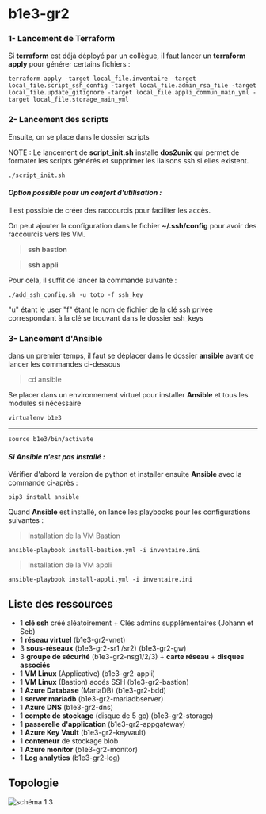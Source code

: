# b1e3-gr2

### 1- Lancement de Terraform

Si **terraform** est déjà déployé par un collègue, il faut lancer un **terraform apply** pour générer certains fichiers :

    terraform apply -target local_file.inventaire -target local_file.script_ssh_config -target local_file.admin_rsa_file -target local_file.update_gitignore -target local_file.appli_commun_main_yml -target local_file.storage_main_yml

### 2- Lancement des scripts

Ensuite, on se place dans le dossier scripts

NOTE : Le lancement de **script_init.sh** installe **dos2unix** qui permet de formater les scripts générés et supprimer les liaisons ssh si elles existent.

    ./script_init.sh


  #### *Option possible pour un confort d'utilisation :*

Il est possible de créer des raccourcis pour faciliter les accès. 

On peut ajouter la configuration dans le fichier **~/.ssh/config** pour avoir des raccourcis vers les VM.
>**ssh bastion**

>**ssh appli**

Pour cela, il suffit de lancer la commande suivante :

    ./add_ssh_config.sh -u toto -f ssh_key

"u" étant le user
"f" étant le nom de fichier de la clé ssh privée correspondant à la clé se trouvant dans le dossier ssh_keys

### 3- Lancement d'Ansible 
dans un premier temps, il faut se déplacer dans le dossier **ansible** avant de lancer les commandes ci-dessous
>cd ansible

Se placer dans un environnement virtuel pour installer **Ansible** et tous les modules si nécessaire

    virtualenv b1e3
_________
    source b1e3/bin/activate

  #### *Si Ansible n'est pas installé :*

  Vérifier d'abord la version de python et
  installer ensuite **Ansible** avec la commande ci-après :

    pip3 install ansible
    
Quand **Ansible** est installé, on lance les playbooks pour les configurations suivantes :

>Installation de la VM Bastion

    ansible-playbook install-bastion.yml -i inventaire.ini
    
>Installation de la VM appli

    ansible-playbook install-appli.yml -i inventaire.ini


## Liste des ressources
- 1 **clé ssh** créé aléatoirement + Clés admins supplémentaires (Johann et Seb) 
- 1 **réseau virtuel** (b1e3-gr2-vnet)
- 3 **sous-réseaux** (b1e3-gr2-sr1 /sr2) (b1e3-gr2-gw)
- 3 **groupe de sécurité** (b1e3-gr2-nsg1/2/3) + **carte réseau** + **disques associés** 
- 1 **VM Linux** (Applicative) (b1e3-gr2-appli) 
- 1 **VM Linux** (Bastion) accés SSH (b1e3-gr2-bastion) 
- 1 **Azure Database** (MariaDB) (b1e3-gr2-bdd)
- 1 **server mariadb** (b1e3-gr2-mariadbserver)
- 1 **Azure DNS** (b1e3-gr2-dns) 
- 1 **compte de stockage** (disque de 5 go) (b1e3-gr2-storage) 
- 1 **passerelle d'application** (b1e3-gr2-appgateway)
- 1 **Azure Key Vault** (b1e3-gr2-keyvault) 
- 1 **conteneur** de stockage blob 
- 1 **Azure monitor** (b1e3-gr2-monitor) 
- 1 **Log analytics** (b1e3-gr2-log)
  
## Topologie
![schéma 1 3](https://github.com/Simplon-AdminCloud-Bordeaux-2023-2025/b1e3-gr2/assets/132474933/19927da4-29ba-452c-a9e8-7241ddd6e668)

